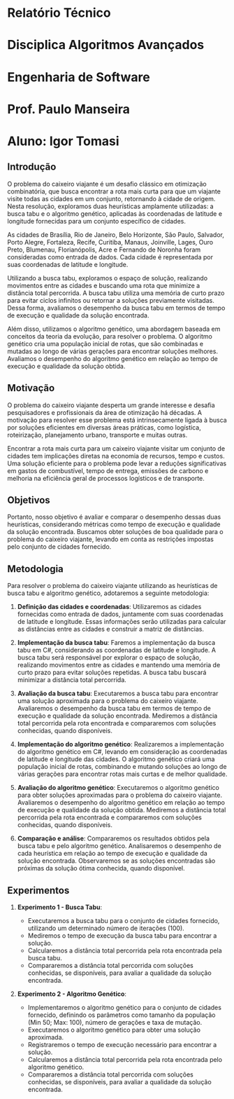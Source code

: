 # Relatório Técnico
# Disciplica Algoritmos Avançados
# Engenharia de Software
# Prof. Paulo Manseira

# Aluno: Igor Tomasi

## Introdução

O problema do caixeiro viajante é um desafio clássico em otimização combinatória, que busca encontrar a rota mais curta para que um viajante visite todas as cidades em um conjunto, retornando à cidade de origem. Nesta resolução, exploramos duas heurísticas amplamente utilizadas: a busca tabu e o algoritmo genético, aplicadas às coordenadas de latitude e longitude fornecidas para um conjunto específico de cidades.

As cidades de Brasília, Rio de Janeiro, Belo Horizonte, São Paulo, Salvador, Porto Alegre, Fortaleza, Recife, Curitiba, Manaus, Joinville, Lages, Ouro Preto, Blumenau, Florianópolis, Acre e Fernando de Noronha foram consideradas como entrada de dados. Cada cidade é representada por suas coordenadas de latitude e longitude.

Utilizando a busca tabu, exploramos o espaço de solução, realizando movimentos entre as cidades e buscando uma rota que minimize a distância total percorrida. A busca tabu utiliza uma memória de curto prazo para evitar ciclos infinitos ou retornar a soluções previamente visitadas. Dessa forma, avaliamos o desempenho da busca tabu em termos de tempo de execução e qualidade da solução encontrada.

Além disso, utilizamos o algoritmo genético, uma abordagem baseada em conceitos da teoria da evolução, para resolver o problema. O algoritmo genético cria uma população inicial de rotas, que são combinadas e mutadas ao longo de várias gerações para encontrar soluções melhores. Avaliamos o desempenho do algoritmo genético em relação ao tempo de execução e qualidade da solução obtida.

## Motivação

O problema do caixeiro viajante desperta um grande interesse e desafia pesquisadores e profissionais da área de otimização há décadas. A motivação para resolver esse problema está intrinsecamente ligada à busca por soluções eficientes em diversas áreas práticas, como logística, roteirização, planejamento urbano, transporte e muitas outras.

Encontrar a rota mais curta para um caixeiro viajante visitar um conjunto de cidades tem implicações diretas na economia de recursos, tempo e custos. Uma solução eficiente para o problema pode levar a reduções significativas em gastos de combustível, tempo de entrega, emissões de carbono e melhoria na eficiência geral de processos logísticos e de transporte.

## Objetivos

Portanto, nosso objetivo é avaliar e comparar o desempenho dessas duas heurísticas, considerando métricas como tempo de execução e qualidade da solução encontrada. Buscamos obter soluções de boa qualidade para o problema do caixeiro viajante, levando em conta as restrições impostas pelo conjunto de cidades fornecido.

## Metodologia

Para resolver o problema do caixeiro viajante utilizando as heurísticas de busca tabu e algoritmo genético, adotaremos a seguinte metodologia:

1. **Definição das cidades e coordenadas**: Utilizaremos as cidades fornecidas como entrada de dados, juntamente com suas coordenadas de latitude e longitude. Essas informações serão utilizadas para calcular as distâncias entre as cidades e construir a matriz de distâncias.

2. **Implementação da busca tabu**: Faremos a implementação da busca tabu em C#, considerando as coordenadas de latitude e longitude. A busca tabu será responsável por explorar o espaço de solução, realizando movimentos entre as cidades e mantendo uma memória de curto prazo para evitar soluções repetidas. A busca tabu buscará minimizar a distância total percorrida.

3. **Avaliação da busca tabu**: Executaremos a busca tabu para encontrar uma solução aproximada para o problema do caixeiro viajante. Avaliaremos o desempenho da busca tabu em termos de tempo de execução e qualidade da solução encontrada. Mediremos a distância total percorrida pela rota encontrada e compararemos com soluções conhecidas, quando disponíveis.

4. **Implementação do algoritmo genético**: Realizaremos a implementação do algoritmo genético em C#, levando em consideração as coordenadas de latitude e longitude das cidades. O algoritmo genético criará uma população inicial de rotas, combinando e mutando soluções ao longo de várias gerações para encontrar rotas mais curtas e de melhor qualidade.

5. **Avaliação do algoritmo genético**: Executaremos o algoritmo genético para obter soluções aproximadas para o problema do caixeiro viajante. Avaliaremos o desempenho do algoritmo genético em relação ao tempo de execução e qualidade da solução obtida. Mediremos a distância total percorrida pela rota encontrada e compararemos com soluções conhecidas, quando disponíveis.

6. **Comparação e análise**: Compararemos os resultados obtidos pela busca tabu e pelo algoritmo genético. Analisaremos o desempenho de cada heurística em relação ao tempo de execução e qualidade da solução encontrada. Observaremos se as soluções encontradas são próximas da solução ótima conhecida, quando disponível.

## Experimentos

1. **Experimento 1 - Busca Tabu**:
   - Executaremos a busca tabu para o conjunto de cidades fornecido, utilizando um determinado número de iterações (100).
   - Mediremos o tempo de execução da busca tabu para encontrar a solução.
   - Calcularemos a distância total percorrida pela rota encontrada pela busca tabu.
   - Compararemos a distância total percorrida com soluções conhecidas, se disponíveis, para avaliar a qualidade da solução encontrada.

2. **Experimento 2 - Algoritmo Genético**:
   - Implementaremos o algoritmo genético para o conjunto de cidades fornecido, definindo os parâmetros como tamanho da população (Min 50; Max: 100), número de gerações e taxa de mutação.
   - Executaremos o algoritmo genético para obter uma solução aproximada.
   - Registraremos o tempo de execução necessário para encontrar a solução.
   - Calcularemos a distância total percorrida pela rota encontrada pelo algoritmo genético.
   - Compararemos a distância total percorrida com soluções conhecidas, se disponíveis, para avaliar a qualidade da solução encontrada.
